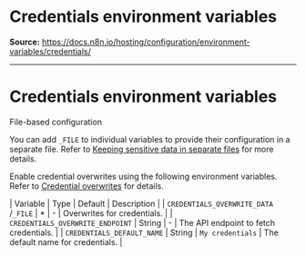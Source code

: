 # Credentials environment variables

**Source:** https://docs.n8n.io/hosting/configuration/environment-variables/credentials/

---

# Credentials environment variables

File-based configuration

You can add `_FILE` to individual variables to provide their configuration in a separate file. Refer to [Keeping sensitive data in separate files](../../configuration-methods/#keeping-sensitive-data-in-separate-files) for more details.

Enable credential overwrites using the following environment variables. Refer to [Credential overwrites](../../../../embed/configuration/#credential-overwrites) for details.

| Variable | Type | Default | Description |
| `CREDENTIALS_OVERWRITE_DATA` /`_FILE` | * | - | Overwrites for credentials. |
| `CREDENTIALS_OVERWRITE_ENDPOINT` | String | - | The API endpoint to fetch credentials. |
| `CREDENTIALS_DEFAULT_NAME` | String | `My credentials` | The default name for credentials. |
